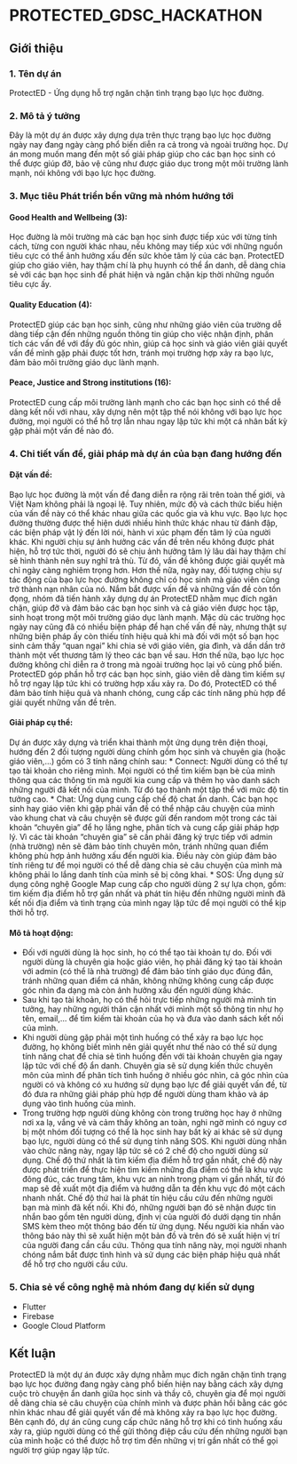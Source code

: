 # PROTECTED_GDSC_HACKATHON

## Giới thiệu

### 1. Tên dự án
ProtectED - Ứng dụng hỗ trợ ngăn chặn tình trạng bạo lực học đường.

### 2. Mô tả ý tưởng
Đây là một dự án được xây dựng dựa trên thực trạng bạo lực học đường ngày nay đang ngày càng phổ biến diễn ra cả trong và ngoài trường học. Dự án mong muốn mang đến một số giải pháp giúp cho các bạn học sinh có thể được giúp đỡ, bảo vệ cũng như được giáo dục trong một môi trường lành mạnh, nói không với bạo lực học đường.

### 3. Mục tiêu Phát triển bền vững mà nhóm hướng tới
#### Good Health and Wellbeing (3): 
Học đường là môi trường mà các bạn học sinh được tiếp xúc với từng tính cách, từng con người khác nhau, nếu không may tiếp xúc với những nguồn tiêu cực có thể ảnh hưởng xấu đến sức khỏe tâm lý của các bạn. ProtectED giúp cho giáo viên, hay thậm chí là phụ huynh có thể ẩn danh, dễ dàng chia sẻ với các bạn học sinh để phát hiện và ngăn chặn kịp thời những nguồn tiêu cực ấy. 
#### Quality Education (4): 
ProtectED giúp các bạn học sinh, cũng như những giáo viên của trường dễ dàng tiếp cận đến những nguồn thông tin giúp cho việc nhận định, phân tích các vấn đề với đầy đủ góc nhìn, giúp cả học sinh và giáo viên giải quyết vấn đề mình gặp phải được tốt hơn, tránh mọi trường hợp xảy ra bạo lực, đảm bảo môi trường giáo dục lành mạnh. 
#### Peace, Justice and Strong institutions (16):
ProtectED cung cấp môi trường lành mạnh cho các bạn học sinh có thể dễ dàng kết nối với nhau, xây dựng nên một tập thể nói không với bạo lực học đường, mọi người có thể hỗ trợ lẫn nhau ngay lập tức khi một cá nhân bất kỳ gặp phải một vấn đề nào đó.


### 4. Chi tiết vấn đề, giải pháp mà dự án của bạn đang hướng đến 
#### Đặt vấn đề:
Bạo lực học đường là một vấn đề đang diễn ra rộng rãi trên toàn thế giới, và Việt Nam không phải là ngoại lệ. Tuy nhiên, mức độ và cách thức biểu hiện của vấn đề này có thể khác nhau giữa các quốc gia và khu vực. Bạo lực học đường thường được thể hiện dưới nhiều hình thức khác nhau từ đánh đập, các biện pháp vật lý đến lời nói, hành vi xúc phạm đến tâm lý của người khác. Khi người chịu sự ảnh hưởng các vấn đề trên nếu không được phát hiện, hỗ trợ tức thời, người đó sẽ chịu ảnh hưởng tâm lý lâu dài hay thậm chí sẽ hình thành nên suy nghĩ trả thù. Từ đó, vấn đề không được giải quyết mà chỉ ngày càng nghiêm trọng hơn. Hơn thế nữa, ngày nay, đối tượng chịu sự tác động của bạo lực học đường không chỉ có học sinh mà giáo viên cũng trở thành nạn nhân của nó. Nắm bắt được vấn đề và những vấn đề còn tồn đọng, nhóm đã tiến hành xây dựng dự án ProtectED nhằm mục đích ngăn chặn, giúp đỡ và đảm bảo các bạn học sinh và cả giáo viên được học tập, sinh hoạt trong một môi trường giáo dục lành mạnh. Mặc dù các trường học ngày nay cũng đã có nhiều biện pháp để hạn chế vấn đề này, nhưng thật sự những biện pháp ấy còn thiếu tính hiệu quả khi mà đối với một số bạn học sinh cảm thấy “quan ngại” khi chia sẻ với giáo viên, gia đình, và dần dần trở thành một vết thương tâm lý theo các bạn về sau. Hơn thế nữa, bạo lực học đường không chỉ diễn ra ở trong mà ngoài trường học lại vô cùng phổ biến. ProtectED góp phần hỗ trợ các bạn học sinh, giáo viên dễ dàng tìm kiếm sự hỗ trợ ngay lập tức khi có trường hợp xấu xảy ra. Do đó, ProtectED có thể đảm bảo tính hiệu quả và nhanh chóng, cung cấp các tính năng phù hợp để giải quyết những vấn đề trên.
#### Giải pháp cụ thể: 
Dự án được xây dựng và triển khai thành một ứng dụng trên điện thoại, hướng đến 2 đối tượng người dùng chính gồm học sinh và chuyên gia (hoặc giáo viên,…) gồm có 3 tính năng chính sau:
	* Connect: Người dùng có thể tự tạo tài khoản cho riêng mình. Mọi người có thể tìm kiếm bạn bè của mình thông qua các thông tin mà người kia cung cấp và thêm họ vào danh sách những người đã kết nối của mình. Từ đó tạo thành một tập thể với mức độ tin tưởng cao.
	* Chat: Ứng dụng cung cấp chế độ chat ẩn danh. Các bạn học sinh hay giáo viên khi gặp phải vấn đề có thể nhập câu chuyện của mình vào khung chat và câu chuyện sẽ được gửi đến random một trong các tài khoản “chuyên gia” để họ lắng nghe, phân tích và cung cấp giải pháp hợp lý. Vì các tài khoản “chuyên gia” sẽ cần phải đăng ký trực tiếp với admin (nhà trường) nên sẽ đảm bảo tính chuyên môn, tránh những quan điểm không phù hợp ảnh hưởng xấu đến người kia. Điều này còn giúp đảm bảo tính riêng tư để mọi người có thể dễ dàng chia sẻ câu chuyện của mình mà không phải lo lắng danh tính của mình sẽ bị công khai. 
	* SOS: Ứng dụng sử dụng công nghệ Google Map cung cấp cho người dùng 2 sự lựa chọn, gồm: tìm kiếm địa điểm hỗ trợ gần nhất và phát tín hiệu đến những người mình đã kết nối địa điểm và tình trạng của mình ngay lập tức để mọi người có thể kịp thời hỗ trợ.
#### Mô tả hoạt động:
  *	Đối với người dùng là học sinh, họ có thể tạo tài khoản tự do. Đối với người dùng là chuyên gia hoặc giáo viên, họ phải đăng ký tạo tài khoản với admin (có thể là nhà trường) để đảm bảo tính giáo dục đúng đắn, tránh những quan điểm cá nhân, không những không cung cấp được góc nhìn đa dạng mà còn ảnh hưởng xấu đến người dùng khác.
  *	Sau khi tạo tài khoản, họ có thể hỏi trực tiếp những người mà mình tin tưởng, hay những người thân cận nhất với mình một số thông tin như họ tên, email,… để tìm kiếm tài khoản của họ và đưa vào danh sách kết nối của mình.
  *	Khi người dùng gặp phải một tình huống có thể xảy ra bạo lực học đường, họ không biết mình nên giải quyết như thế nào có thể sử dụng tính năng chat để chia sẻ tình huống đến với tài khoản chuyên gia ngay lập tức với chế độ ẩn danh. Chuyên gia sẽ sử dụng kiến thức chuyên môn của mình để phân tích tình huống ở nhiều góc nhìn, cả góc nhìn của người có và không có xu hướng sử dụng bạo lực để giải quyết vấn đề, từ đó đưa ra những giải pháp phù hợp để người dùng tham khảo và áp dụng vào tình huống của mình. 
  *	Trong trường hợp người dùng không còn trong trường học hay ở những nơi xa lạ, vắng vẻ và cảm thấy không an toàn, nghi ngờ mình có nguy cơ bị một nhóm đối tượng có thể là học sinh hay bất kỳ ai khác sẽ sử dụng bạo lực, người dùng có thể sử dụng tính năng SOS. Khi người dùng nhấn vào chức năng này, ngay lập tức sẽ có 2 chế độ cho người dùng sử dụng. Chế độ thứ nhất là tìm kiếm địa điểm hỗ trợ gần nhất, chế độ này được phát triển để thực hiện tìm kiếm những địa điểm có thể là khu vực đông đúc, các trung tâm, khu vực an ninh trong phạm vi gần nhất, từ đó map sẽ đề xuất một địa điểm và hướng dẫn ta đến khu vực đó một cách nhanh nhất. Chế độ thứ hai là phát tín hiệu cầu cứu đến những người bạn mà mình đã kết nối. Khi đó, những người bạn đó sẽ nhận được tin nhắn bao gồm tên người dùng, định vị của người đó dưới dạng tin nhắn SMS kèm theo một thông báo đến từ ứng dụng. Nếu người kia nhấn vào thông báo này thì sẽ xuất hiện một bản đồ và trên đó sẽ xuất hiện vị trí của người đang cần cầu cứu. Thông qua tính năng này, mọi người nhanh chóng nắm bắt được tình hình và sử dụng các biện pháp hiệu quả nhất để hỗ trợ cho người cầu cứu.

### 5. Chia sẻ về công nghệ mà nhóm đang dự kiến sử dụng
  * Flutter 
  * Firebase
  * Google Cloud Platform	

## Kết luận
ProtectED là một dự án được xây dựng nhằm mục đích ngăn chặn tình trạng bạo lực học đường đang ngày càng phổ biến hiện nay bằng cách xây dựng cuộc trò chuyện ẩn danh giữa học sinh và thầy cô, chuyên gia để mọi người dễ dàng chia sẻ câu chuyện của chính mình và được phản hồi bằng các góc nhìn khác nhau để giải quyết vấn đề mà không xảy ra bạo lực học đường. Bên cạnh đó, dự án cũng cung cấp chức năng hỗ trợ khi có tình huống xấu xảy ra, giúp người dùng có thể gửi thông điệp cầu cứu đến những người bạn của mình hoặc có thể được hỗ trợ tìm đến những vị trí gần nhất có thể gọi người trợ giúp ngay lập tức.
